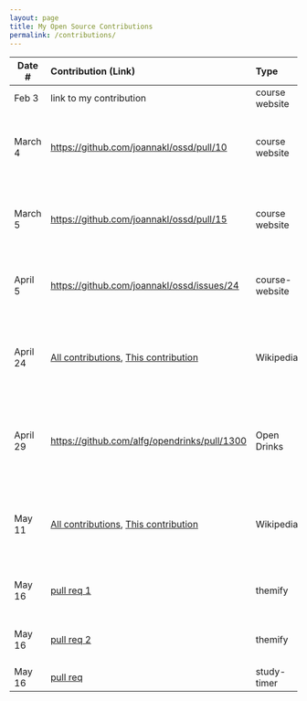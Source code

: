 ```yaml
---
layout: page
title: My Open Source Contributions
permalink: /contributions/
---
```


<!--
Type of the contribution should be "Wikipedia edit", "OpenStreet Map feature", "Documentation", "Course website", "Blog",
"Browser Add-on", etc.

The description should include a brief summary of what you did.

The link should bring us to a public page that shows your contribution. 

Replace the first row with your own contribution. 

-->





| Date #       | Contribution (Link)  | Type  | Description |
|---|:---|:---|:---|
| Feb 3   | link to my contribution    | course website    |   I fixed a broken link.    |
|  March 4   |  https://github.com/joannakl/ossd/pull/10   |   course website  |   I commented on a pull request pointing out a typo   |
|   March 5  |  https://github.com/joannakl/ossd/pull/15   |   course website  |   I created a pull request to fix issue of missing images for textbooks   |
| April 5 | https://github.com/joannakl/ossd/issues/24 | course-website | I reported an incorrect link for an article |
| April 24 | [All contributions](https://en.wikipedia.org/w/index.php?target=Jlb981&namespace=all&tagfilter=&start=&end=&title=Special%3AContributions&limit=50), [This contribution](https://en.wikipedia.org/w/index.php?title=Campus_of_New_York_University&diff=prev&oldid=1084466577) | Wikipedia | I updated the recent acquisitions of NYU on the [Campus of NYU page](https://en.wikipedia.org/wiki/Campus_of_New_York_University) |
| April 29 | https://github.com/alfg/opendrinks/pull/1300 | Open Drinks | I added a new drink to their collection of open sourced drinks|
| May 11 | [All contributions](https://en.wikipedia.org/w/index.php?target=Jlb981&namespace=all&tagfilter=&start=&end=&title=Special%3AContributions&limit=50), [This contribution](https://en.wikipedia.org/w/index.php?title=Kendrick_Lamar&diff=prev&oldid=1087322330) | Wikipedia | I updated the description of Kendrick Lamar's latest music video|
|May 16| [pull req 1](https://github.com/ossd-sp22/themify/pull/1) | themify | reviewed and merged pull request |
|May 16| [pull req 2](https://github.com/ossd-sp22/themify/pull/2/) | themify | reviewed and merged pull request |
|May 16| [pull req](https://github.com/ossd-sp22/study-timer/pull/3) | study-timer | created pull request |
